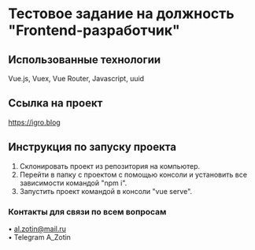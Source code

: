 # Тестовое задание на должность "Frontend-разработчик"

## Использованные технологии

Vue.js, Vuex, Vue Router, Javascript, uuid

## Ссылка на проект

https://igro.blog

## Инструкция по запуску проекта

1. Склонировать проект из репозитория на компьютер.
2. Перейти в папку с проектом с помощью консоли и установить все зависимости командой "npm i".
3. Запустить проект командой в консоли "vue serve".

### Контакты для связи по всем вопросам

• al.zotin@mail.ru\
• Telegram A_Zotin
